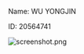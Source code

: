 Name: WU YONGJIN

ID: 20564741

![screenshot.png](https://imagizer.imageshack.com/img922/7052/cpSZRw.png)